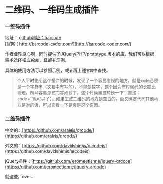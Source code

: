 # 二维码、一维码生成插件

### 一维码插件
地址：
[github地址：barcode](https://github.com/jbdemonte/barcode)<br>
[官网：http://barcode-coder.com/](http://barcode-coder.com/)<br>

作者业界良心啊，同时提供了JQuery/PHP/prototype 版本的库，我们可以根据需求选择相应的库，且都有示例。<br>

具体的使用方法可以参照示例，或者再上述`官网`中查找。

>个人平时使用这个插件的时候，发现了一个容易忽视的地方，就是`code`必须是一个字符串（文档中有写的），不能是数字，这个因为有时候码的长度比较短，所以容易忽视而写成数字，这个时候需要转换一下（直接：code+''就可以了）。如果生成二维码的地方是空白的，而又确定代码其他地方是对的话，可以查看一下是否是这个原因。

### 二维码插件
中文的：[https://github.com/aralejs/qrcode/](https://github.com/aralejs/qrcode/)<br>

外文的：[https://github.com/davidshimjs/qrcodejs](https://github.com/davidshimjs/qrcodejs)<br>

jQuery插件：[https://github.com/jeromeetienne/jquery-qrcode](https://github.com/jeromeetienne/jquery-qrcode)<br>

就这些。over...